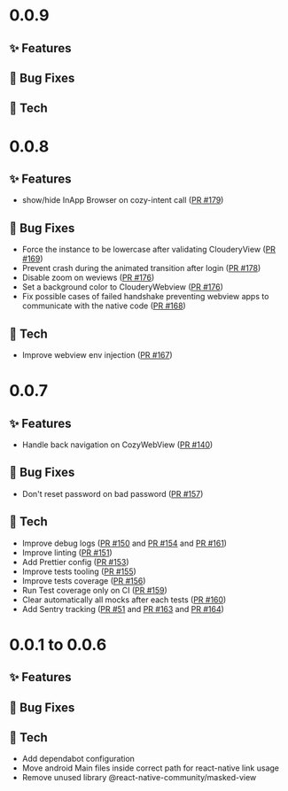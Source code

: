 # 0.0.9

## ✨ Features


## 🐛 Bug Fixes


## 🔧 Tech


# 0.0.8

## ✨ Features

* show/hide InApp Browser on cozy-intent call ([PR #179](https://github.com/cozy/cozy-pass-mobile/pull/179))

## 🐛 Bug Fixes

* Force the instance to be lowercase after validating ClouderyView ([PR #169](https://github.com/cozy/cozy-pass-mobile/pull/169))
* Prevent crash during the animated transition after login ([PR #178](https://github.com/cozy/cozy-pass-mobile/pull/178))
* Disable zoom on weviews ([PR #176](https://github.com/cozy/cozy-pass-mobile/pull/176))
* Set a background color to ClouderyWebview ([PR #176](https://github.com/cozy/cozy-pass-mobile/pull/176))
* Fix possible cases of failed handshake preventing webview apps to communicate with the native code ([PR #168](https://github.com/cozy/cozy-pass-mobile/pull/168))

## 🔧 Tech
* Improve webview env injection ([PR #167](https://github.com/cozy/cozy-pass-mobile/pull/167))


# 0.0.7

## ✨ Features

* Handle back navigation on CozyWebView ([PR #140](https://github.com/cozy/cozy-pass-mobile/pull/140))

## 🐛 Bug Fixes

* Don't reset password on bad password ([PR #157](https://github.com/cozy/cozy-pass-mobile/pull/157))

## 🔧 Tech

* Improve debug logs ([PR #150](https://github.com/cozy/cozy-react-native/pull/150) and [PR #154](https://github.com/cozy/cozy-react-native/pull/154) and [PR #161](https://github.com/cozy/cozy-react-native/pull/161))
* Improve linting ([PR #151](https://github.com/cozy/cozy-react-native/pull/151))
* Add Prettier config ([PR #153](https://github.com/cozy/cozy-react-native/pull/153))
* Improve tests tooling ([PR #155](https://github.com/cozy/cozy-react-native/pull/155))
* Improve tests coverage ([PR #156](https://github.com/cozy/cozy-react-native/pull/156))
* Run Test coverage only on CI ([PR #159](https://github.com/cozy/cozy-react-native/pull/159))
* Clear automatically all mocks after each tests ([PR #160](https://github.com/cozy/cozy-react-native/pull/160))
* Add Sentry tracking ([PR #51](https://github.com/cozy/cozy-react-native/pull/51) and [PR #163](https://github.com/cozy/cozy-react-native/pull/163) and [PR #164](https://github.com/cozy/cozy-react-native/pull/164))

# 0.0.1 to 0.0.6

## ✨ Features


## 🐛 Bug Fixes


## 🔧 Tech

* Add dependabot configuration
* Move android Main files inside correct path for react-native link usage
* Remove unused library @react-native-community/masked-view
